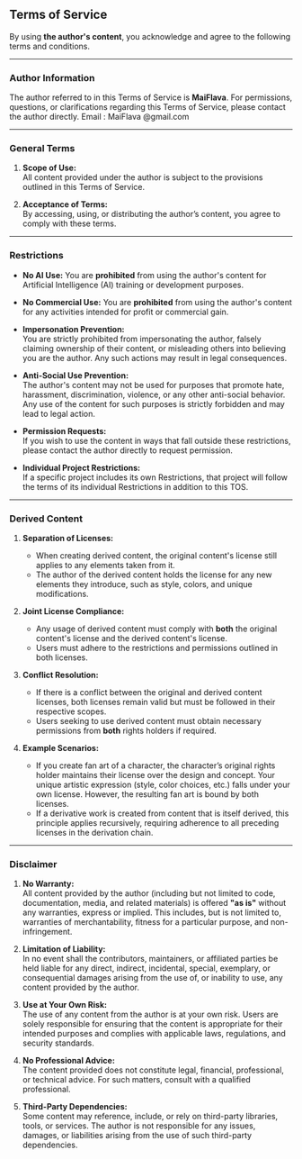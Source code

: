 ## **Terms of Service**

By using **the author's content**, you acknowledge and agree to the following terms and conditions.

---

### **Author Information**

The author referred to in this Terms of Service is **MaiFlava**.
For permissions, questions, or clarifications regarding this Terms of Service, please contact the author directly.
Email : MaiFlava @gmail.com

---

### **General Terms**

1. **Scope of Use:**\
   All content provided under the author is subject to the provisions outlined in this Terms of Service.

2. **Acceptance of Terms:**\
   By accessing, using, or distributing the author’s content, you agree to comply with these terms.

---

### **Restrictions**

 - **No AI Use:**
  You are **prohibited** from using the author's content for Artificial Intelligence (AI) training or development purposes.

- **No Commercial Use:**
  You are **prohibited** from using the author's content for any activities intended for profit or commercial gain.

- **Impersonation Prevention:**\
  You are strictly prohibited from impersonating the author, falsely claiming ownership of their content, or misleading others into believing you are the author. Any such actions may result in legal consequences.

- **Anti-Social Use Prevention:**\
  The author's content may not be used for purposes that promote hate, harassment, discrimination, violence, or any other anti-social behavior. Any use of the content for such purposes is strictly forbidden and may lead to legal action.

- **Permission Requests:**\
  If you wish to use the content in ways that fall outside these restrictions, please contact the author directly to request permission.

- **Individual Project Restrictions:**\
  If a specific project includes its own Restrictions, that project will follow the terms of its individual Restrictions in addition to this TOS.

---

### **Derived Content**

1. **Separation of Licenses:**

   - When creating derived content, the original content's license still applies to any elements taken from it.
   - The author of the derived content holds the license for any new elements they introduce, such as style, colors, and unique modifications.

2. **Joint License Compliance:**

   - Any usage of derived content must comply with **both** the original content's license and the derived content's license.
   - Users must adhere to the restrictions and permissions outlined in both licenses.

3. **Conflict Resolution:**

   - If there is a conflict between the original and derived content licenses, both licenses remain valid but must be followed in their respective scopes.
   - Users seeking to use derived content must obtain necessary permissions from **both** rights holders if required.

4. **Example Scenarios:**

   - If you create fan art of a character, the character’s original rights holder maintains their license over the design and concept. Your unique artistic expression (style, color choices, etc.) falls under your own license. However, the resulting fan art is bound by both licenses.
   - If a derivative work is created from content that is itself derived, this principle applies recursively, requiring adherence to all preceding licenses in the derivation chain.

---

### **Disclaimer**

1. **No Warranty:**\
   All content provided by the author (including but not limited to code, documentation, media, and related materials) is offered **"as is"** without any warranties, express or implied. This includes, but is not limited to, warranties of merchantability, fitness for a particular purpose, and non-infringement.

2. **Limitation of Liability:**\
   In no event shall the contributors, maintainers, or affiliated parties be held liable for any direct, indirect, incidental, special, exemplary, or consequential damages arising from the use of, or inability to use, any content provided by the author.

3. **Use at Your Own Risk:**\
   The use of any content from the author is at your own risk. Users are solely responsible for ensuring that the content is appropriate for their intended purposes and complies with applicable laws, regulations, and security standards.

4. **No Professional Advice:**\
   The content provided does not constitute legal, financial, professional, or technical advice. For such matters, consult with a qualified professional.

5. **Third-Party Dependencies:**\
   Some content may reference, include, or rely on third-party libraries, tools, or services. The author is not responsible for any issues, damages, or liabilities arising from the use of such third-party dependencies.

